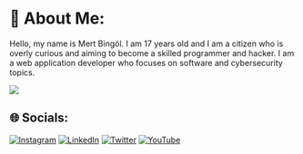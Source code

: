 # 💫 About Me:
Hello, my name is Mert Bingöl. I am 17 years old and I am a citizen who is overly curious and aiming to become a skilled programmer and hacker. I am a web application developer who focuses on software and cybersecurity topics. 

[![](https://visitcount.itsvg.in/api?id=mertbingol0&icon=0&color=0)](https://visitcount.itsvg.in)

## 🌐 Socials:
[![Instagram](https://img.shields.io/badge/Instagram-%23E4405F.svg?logo=Instagram&logoColor=white)](https://instagram.com/mertbingol0) [![LinkedIn](https://img.shields.io/badge/LinkedIn-%230077B5.svg?logo=linkedin&logoColor=white)](https://linkedin.com/in/mert-bingöl-740655245) [![Twitter](https://img.shields.io/badge/Twitter-%231DA1F2.svg?logo=Twitter&logoColor=white)](https://twitter.com/mertbingol03) [![YouTube](https://img.shields.io/badge/YouTube-%23FF0000.svg?logo=YouTube&logoColor=white)](https://youtube.com/@@mertbingol0) 
